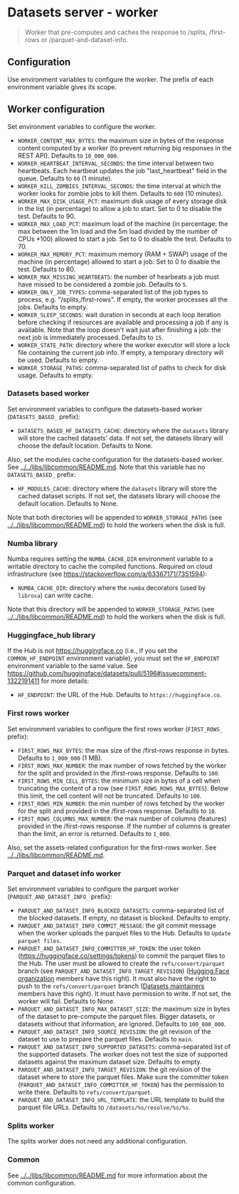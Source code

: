 # Datasets server - worker

> Worker that pre-computes and caches the response to /splits, /first-rows or /parquet-and-dataset-info.

## Configuration

Use environment variables to configure the worker. The prefix of each environment variable gives its scope.

## Worker configuration

Set environment variables to configure the worker.

- `WORKER_CONTENT_MAX_BYTES`: the maximum size in bytes of the response content computed by a worker (to prevent returning big responses in the REST API). Defaults to `10_000_000`.
- `WORKER_HEARTBEAT_INTERVAL_SECONDS`: the time interval between two heartbeats. Each heartbeat updates the job "last_heartbeat" field in the queue. Defaults to `60` (1 minute).
- `WORKER_KILL_ZOMBIES_INTERVAL_SECONDS`: the time interval at which the worker looks for zombie jobs to kill them. Defaults to `600` (10 minutes).
- `WORKER_MAX_DISK_USAGE_PCT`: maximum disk usage of every storage disk in the list (in percentage) to allow a job to start. Set to 0 to disable the test. Defaults to 90.
- `WORKER_MAX_LOAD_PCT`: maximum load of the machine (in percentage: the max between the 1m load and the 5m load divided by the number of CPUs \*100) allowed to start a job. Set to 0 to disable the test. Defaults to 70.
- `WORKER_MAX_MEMORY_PCT`: maximum memory (RAM + SWAP) usage of the machine (in percentage) allowed to start a job. Set to 0 to disable the test. Defaults to 80.
- `WORKER_MAX_MISSING_HEARTBEATS`: the number of hearbeats a job must have missed to be considered a zombie job. Defaults to `5`.
- `WORKER_ONLY_JOB_TYPES`: comma-separated list of the job types to process, e.g. "/splits,/first-rows". If empty, the worker processes all the jobs. Defaults to empty.
- `WORKER_SLEEP_SECONDS`: wait duration in seconds at each loop iteration before checking if resources are available and processing a job if any is available. Note that the loop doesn't wait just after finishing a job: the next job is immediately processed. Defaults to `15`.
- `WORKER_STATE_PATH`: directory where the worker executor will store a lock file containing the current job info. If empty, a temporary directory will be used. Defaults to empty.
- `WORKER_STORAGE_PATHS`: comma-separated list of paths to check for disk usage. Defaults to empty.

### Datasets based worker

Set environment variables to configure the datasets-based worker (`DATASETS_BASED_` prefix):

- `DATASETS_BASED_HF_DATASETS_CACHE`: directory where the `datasets` library will store the cached datasets' data. If not set, the datasets library will choose the default location. Defaults to None.

Also, set the modules cache configuration for the datasets-based worker. See [../../libs/libcommon/README.md](../../libs/libcommon/README.md). Note that this variable has no `DATASETS_BASED_` prefix:

- `HF_MODULES_CACHE`: directory where the `datasets` library will store the cached dataset scripts. If not set, the datasets library will choose the default location. Defaults to None.

Note that both directories will be appended to `WORKER_STORAGE_PATHS` (see [../../libs/libcommon/README.md](../../libs/libcommon/README.md)) to hold the workers when the disk is full.

### Numba library

Numba requires setting the `NUMBA_CACHE_DIR` environment variable to a writable directory to cache the compiled functions. Required on cloud infrastructure (see https://stackoverflow.com/a/63367171/7351594):

- `NUMBA_CACHE_DIR`: directory where the `numba` decorators (used by `librosa`) can write cache.

Note that this directory will be appended to `WORKER_STORAGE_PATHS` (see [../../libs/libcommon/README.md](../../libs/libcommon/README.md)) to hold the workers when the disk is full.

### Huggingface_hub library

If the Hub is not https://huggingface.co (i.e., if you set the `COMMON_HF_ENDPOINT` environment variable), you must set the `HF_ENDPOINT` environment variable to the same value. See https://github.com/huggingface/datasets/pull/5196#issuecomment-1322191411 for more details:

- `HF_ENDPOINT`: the URL of the Hub. Defaults to `https://huggingface.co`.

### First rows worker

Set environment variables to configure the first rows worker (`FIRST_ROWS_` prefix):

- `FIRST_ROWS_MAX_BYTES`: the max size of the /first-rows response in bytes. Defaults to `1_000_000` (1 MB).
- `FIRST_ROWS_MAX_NUMBER`: the max number of rows fetched by the worker for the split and provided in the /first-rows response. Defaults to `100`.
- `FIRST_ROWS_MIN_CELL_BYTES`: the minimum size in bytes of a cell when truncating the content of a row (see `FIRST_ROWS_ROWS_MAX_BYTES`). Below this limit, the cell content will not be truncated. Defaults to `100`.
- `FIRST_ROWS_MIN_NUMBER`: the min number of rows fetched by the worker for the split and provided in the /first-rows response. Defaults to `10`.
- `FIRST_ROWS_COLUMNS_MAX_NUMBER`: the max number of columns (features) provided in the /first-rows response. If the number of columns is greater than the limit, an error is returned. Defaults to `1_000`.

Also, set the assets-related configuration for the first-rows worker. See [../../libs/libcommon/README.md](../../libs/libcommon/README.md).

### Parquet and dataset info worker

Set environment variables to configure the parquet worker (`PARQUET_AND_DATASET_INFO_` prefix):

- `PARQUET_AND_DATASET_INFO_BLOCKED_DATASETS`: comma-separated list of the blocked datasets. If empty, no dataset is blocked. Defaults to empty.
- `PARQUET_AND_DATASET_INFO_COMMIT_MESSAGE`: the git commit message when the worker uploads the parquet files to the Hub. Defaults to `Update parquet files`.
- `PARQUET_AND_DATASET_INFO_COMMITTER_HF_TOKEN`: the user token (https://huggingface.co/settings/tokens) to commit the parquet files to the Hub. The user must be allowed to create the `refs/convert/parquet` branch (see `PARQUET_AND_DATASET_INFO_TARGET_REVISION`) ([Hugging Face organization](https://huggingface.co/huggingface) members have this right). It must also have the right to push to the `refs/convert/parquet` branch ([Datasets maintainers](https://huggingface.co/datasets-maintainers) members have this right). It must have permission to write. If not set, the worker will fail. Defaults to None.
- `PARQUET_AND_DATASET_INFO_MAX_DATASET_SIZE`: the maximum size in bytes of the dataset to pre-compute the parquet files. Bigger datasets, or datasets without that information, are ignored. Defaults to `100_000_000`.
- `PARQUET_AND_DATASET_INFO_SOURCE_REVISION`: the git revision of the dataset to use to prepare the parquet files. Defaults to `main`.
- `PARQUET_AND_DATASET_INFO_SUPPORTED_DATASETS`: comma-separated list of the supported datasets. The worker does not test the size of supported datasets against the maximum dataset size. Defaults to empty.
- `PARQUET_AND_DATASET_INFO_TARGET_REVISION`: the git revision of the dataset where to store the parquet files. Make sure the committer token (`PARQUET_AND_DATASET_INFO_COMMITTER_HF_TOKEN`) has the permission to write there. Defaults to `refs/convert/parquet`.
- `PARQUET_AND_DATASET_INFO_URL_TEMPLATE`: the URL template to build the parquet file URLs. Defaults to `/datasets/%s/resolve/%s/%s`.

### Splits worker

The splits worker does not need any additional configuration.

### Common

See [../../libs/libcommon/README.md](../../libs/libcommon/README.md) for more information about the common configuration.

